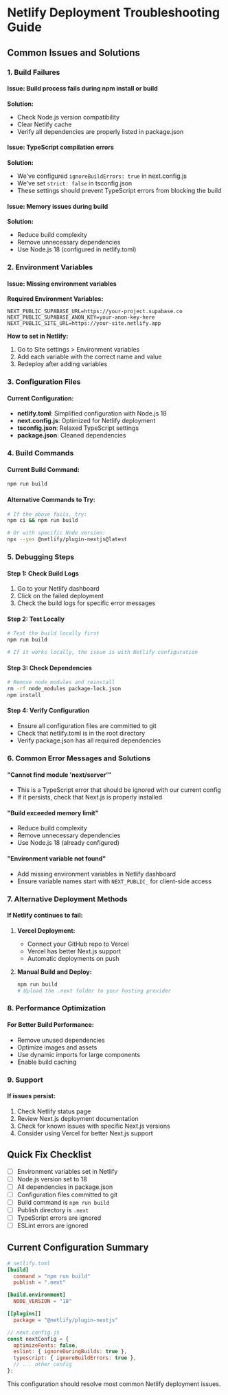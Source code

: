 # Netlify Deployment Troubleshooting Guide

## Common Issues and Solutions

### 1. Build Failures

#### Issue: Build process fails during npm install or build

**Solution:**

- Check Node.js version compatibility
- Clear Netlify cache
- Verify all dependencies are properly listed in package.json

#### Issue: TypeScript compilation errors

**Solution:**

- We've configured `ignoreBuildErrors: true` in next.config.js
- We've set `strict: false` in tsconfig.json
- These settings should prevent TypeScript errors from blocking the build

#### Issue: Memory issues during build

**Solution:**

- Reduce build complexity
- Remove unnecessary dependencies
- Use Node.js 18 (configured in netlify.toml)

### 2. Environment Variables

#### Issue: Missing environment variables

**Required Environment Variables:**

```env
NEXT_PUBLIC_SUPABASE_URL=https://your-project.supabase.co
NEXT_PUBLIC_SUPABASE_ANON_KEY=your-anon-key-here
NEXT_PUBLIC_SITE_URL=https://your-site.netlify.app
```

**How to set in Netlify:**

1. Go to Site settings > Environment variables
2. Add each variable with the correct name and value
3. Redeploy after adding variables

### 3. Configuration Files

#### Current Configuration:

- **netlify.toml**: Simplified configuration with Node.js 18
- **next.config.js**: Optimized for Netlify deployment
- **tsconfig.json**: Relaxed TypeScript settings
- **package.json**: Cleaned dependencies

### 4. Build Commands

#### Current Build Command:

```bash
npm run build
```

#### Alternative Commands to Try:

```bash
# If the above fails, try:
npm ci && npm run build

# Or with specific Node version:
npx --yes @netlify/plugin-nextjs@latest
```

### 5. Debugging Steps

#### Step 1: Check Build Logs

1. Go to your Netlify dashboard
2. Click on the failed deployment
3. Check the build logs for specific error messages

#### Step 2: Test Locally

```bash
# Test the build locally first
npm run build

# If it works locally, the issue is with Netlify configuration
```

#### Step 3: Check Dependencies

```bash
# Remove node_modules and reinstall
rm -rf node_modules package-lock.json
npm install
```

#### Step 4: Verify Configuration

- Ensure all configuration files are committed to git
- Check that netlify.toml is in the root directory
- Verify package.json has all required dependencies

### 6. Common Error Messages and Solutions

#### "Cannot find module 'next/server'"

- This is a TypeScript error that should be ignored with our current config
- If it persists, check that Next.js is properly installed

#### "Build exceeded memory limit"

- Reduce build complexity
- Remove unnecessary dependencies
- Use Node.js 18 (already configured)

#### "Environment variable not found"

- Add missing environment variables in Netlify dashboard
- Ensure variable names start with `NEXT_PUBLIC_` for client-side access

### 7. Alternative Deployment Methods

#### If Netlify continues to fail:

1. **Vercel Deployment:**

   - Connect your GitHub repo to Vercel
   - Vercel has better Next.js support
   - Automatic deployments on push

2. **Manual Build and Deploy:**
   ```bash
   npm run build
   # Upload the .next folder to your hosting provider
   ```

### 8. Performance Optimization

#### For Better Build Performance:

- Remove unused dependencies
- Optimize images and assets
- Use dynamic imports for large components
- Enable build caching

### 9. Support

#### If issues persist:

1. Check Netlify status page
2. Review Next.js deployment documentation
3. Check for known issues with specific Next.js versions
4. Consider using Vercel for better Next.js support

## Quick Fix Checklist

- [ ] Environment variables set in Netlify
- [ ] Node.js version set to 18
- [ ] All dependencies in package.json
- [ ] Configuration files committed to git
- [ ] Build command is `npm run build`
- [ ] Publish directory is `.next`
- [ ] TypeScript errors are ignored
- [ ] ESLint errors are ignored

## Current Configuration Summary

```toml
# netlify.toml
[build]
  command = "npm run build"
  publish = ".next"

[build.environment]
  NODE_VERSION = "18"

[[plugins]]
  package = "@netlify/plugin-nextjs"
```

```js
// next.config.js
const nextConfig = {
  optimizeFonts: false,
  eslint: { ignoreDuringBuilds: true },
  typescript: { ignoreBuildErrors: true },
  // ... other config
};
```

This configuration should resolve most common Netlify deployment issues.
